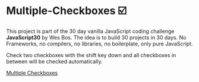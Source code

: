 # Multiple-Checkboxes :ballot_box_with_check:

This project is part of the 30 day vanilla JavaScript coding challenge **JavaScript30** by Wes Bos.
The idea is to build 30 projects in 30 days. No Frameworks, no compilers, no libraries, no boilerplate, only pure JavaScript.

Check two checkboxes with the shift key down and all checkboxes in between will be checked automatically.

[Multiple Checkboxes](https://rofrtd.github.io/multiple-checkboxes/) 